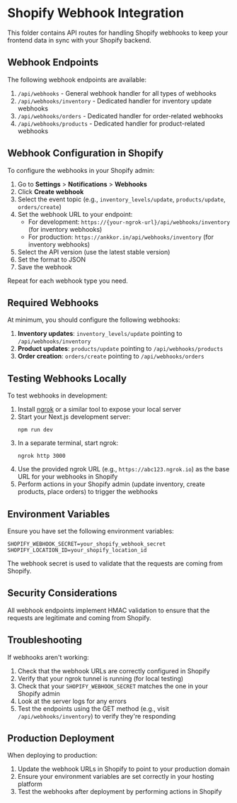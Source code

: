 # Shopify Webhook Integration

This folder contains API routes for handling Shopify webhooks to keep your frontend data in sync with your Shopify backend.

## Webhook Endpoints

The following webhook endpoints are available:

1. `/api/webhooks` - General webhook handler for all types of webhooks
2. `/api/webhooks/inventory` - Dedicated handler for inventory update webhooks
3. `/api/webhooks/orders` - Dedicated handler for order-related webhooks
4. `/api/webhooks/products` - Dedicated handler for product-related webhooks

## Webhook Configuration in Shopify

To configure the webhooks in your Shopify admin:

1. Go to **Settings** > **Notifications** > **Webhooks**
2. Click **Create webhook**
3. Select the event topic (e.g., `inventory_levels/update`, `products/update`, `orders/create`)
4. Set the webhook URL to your endpoint:
   - For development: `https://{your-ngrok-url}/api/webhooks/inventory` (for inventory webhooks)
   - For production: `https://ankkor.in/api/webhooks/inventory` (for inventory webhooks)
5. Select the API version (use the latest stable version)
6. Set the format to JSON
7. Save the webhook

Repeat for each webhook type you need.

## Required Webhooks

At minimum, you should configure the following webhooks:

1. **Inventory updates**: `inventory_levels/update` pointing to `/api/webhooks/inventory`
2. **Product updates**: `products/update` pointing to `/api/webhooks/products`
3. **Order creation**: `orders/create` pointing to `/api/webhooks/orders`

## Testing Webhooks Locally

To test webhooks in development:

1. Install [ngrok](https://ngrok.com/) or a similar tool to expose your local server
2. Start your Next.js development server:
   ```
   npm run dev
   ```
3. In a separate terminal, start ngrok:
   ```
   ngrok http 3000
   ```
4. Use the provided ngrok URL (e.g., `https://abc123.ngrok.io`) as the base URL for your webhooks in Shopify
5. Perform actions in your Shopify admin (update inventory, create products, place orders) to trigger the webhooks

## Environment Variables

Ensure you have set the following environment variables:

```
SHOPIFY_WEBHOOK_SECRET=your_shopify_webhook_secret
SHOPIFY_LOCATION_ID=your_shopify_location_id
```

The webhook secret is used to validate that the requests are coming from Shopify.

## Security Considerations

All webhook endpoints implement HMAC validation to ensure that the requests are legitimate and coming from Shopify.

## Troubleshooting

If webhooks aren't working:

1. Check that the webhook URLs are correctly configured in Shopify
2. Verify that your ngrok tunnel is running (for local testing)
3. Check that your `SHOPIFY_WEBHOOK_SECRET` matches the one in your Shopify admin
4. Look at the server logs for any errors
5. Test the endpoints using the GET method (e.g., visit `/api/webhooks/inventory`) to verify they're responding

## Production Deployment

When deploying to production:

1. Update the webhook URLs in Shopify to point to your production domain
2. Ensure your environment variables are set correctly in your hosting platform
3. Test the webhooks after deployment by performing actions in Shopify 